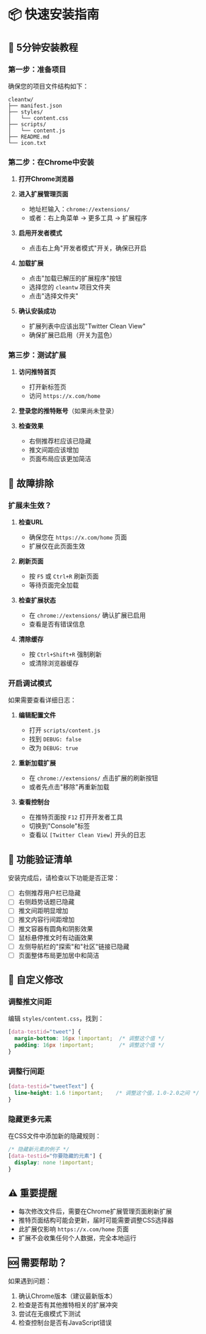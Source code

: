 # 📦 快速安装指南

## 🚀 5分钟安装教程

### 第一步：准备项目
确保您的项目文件结构如下：
```
cleantw/
├── manifest.json
├── styles/
│   └── content.css
├── scripts/
│   └── content.js
├── README.md
└── icon.txt
```

### 第二步：在Chrome中安装

1. **打开Chrome浏览器**

2. **进入扩展管理页面**
   - 地址栏输入：`chrome://extensions/`
   - 或者：右上角菜单 → 更多工具 → 扩展程序

3. **启用开发者模式**
   - 点击右上角"开发者模式"开关，确保已开启

4. **加载扩展**
   - 点击"加载已解压的扩展程序"按钮
   - 选择您的 `cleantw` 项目文件夹
   - 点击"选择文件夹"

5. **确认安装成功**
   - 扩展列表中应该出现"Twitter Clean View"
   - 确保扩展已启用（开关为蓝色）

### 第三步：测试扩展

1. **访问推特首页**
   - 打开新标签页
   - 访问 `https://x.com/home`
   
2. **登录您的推特账号**（如果尚未登录）

3. **检查效果**
   - 右侧推荐栏应该已隐藏
   - 推文间距应该增加
   - 页面布局应该更加简洁

## 🔧 故障排除

### 扩展未生效？

1. **检查URL**
   - 确保您在 `https://x.com/home` 页面
   - 扩展仅在此页面生效

2. **刷新页面**
   - 按 `F5` 或 `Ctrl+R` 刷新页面
   - 等待页面完全加载

3. **检查扩展状态**
   - 在 `chrome://extensions/` 确认扩展已启用
   - 查看是否有错误信息

4. **清除缓存**
   - 按 `Ctrl+Shift+R` 强制刷新
   - 或清除浏览器缓存

### 开启调试模式

如果需要查看详细日志：

1. **编辑配置文件**
   - 打开 `scripts/content.js`
   - 找到 `DEBUG: false`
   - 改为 `DEBUG: true`

2. **重新加载扩展**
   - 在 `chrome://extensions/` 点击扩展的刷新按钮
   - 或者先点击"移除"再重新加载

3. **查看控制台**
   - 在推特页面按 `F12` 打开开发者工具
   - 切换到"Console"标签
   - 查看以 `[Twitter Clean View]` 开头的日志

## 🎯 功能验证清单

安装完成后，请检查以下功能是否正常：

- [ ] 右侧推荐用户栏已隐藏
- [ ] 右侧趋势话题已隐藏  
- [ ] 推文间距明显增加
- [ ] 推文内容行间距增加
- [ ] 推文容器有圆角和阴影效果
- [ ] 鼠标悬停推文时有动画效果
- [ ] 左侧导航栏的"探索"和"社区"链接已隐藏
- [ ] 页面整体布局更加居中和简洁

## 📝 自定义修改

### 调整推文间距
编辑 `styles/content.css`，找到：
```css
[data-testid="tweet"] {
  margin-bottom: 16px !important;  /* 调整这个值 */
  padding: 16px !important;        /* 调整这个值 */
}
```

### 调整行间距
```css
[data-testid="tweetText"] {
  line-height: 1.6 !important;    /* 调整这个值，1.0-2.0之间 */
}
```

### 隐藏更多元素
在CSS文件中添加新的隐藏规则：
```css
/* 隐藏新元素的例子 */
[data-testid="你要隐藏的元素"] {
  display: none !important;
}
```

## ⚠️ 重要提醒

- 每次修改文件后，需要在Chrome扩展管理页面刷新扩展
- 推特页面结构可能会更新，届时可能需要调整CSS选择器
- 此扩展仅影响 `https://x.com/home` 页面
- 扩展不会收集任何个人数据，完全本地运行

## 🆘 需要帮助？

如果遇到问题：
1. 确认Chrome版本（建议最新版本）
2. 检查是否有其他推特相关的扩展冲突
3. 尝试在无痕模式下测试
4. 检查控制台是否有JavaScript错误 